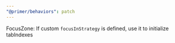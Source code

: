 ```yaml
---
"@primer/behaviors": patch
---
```


FocusZone: If custom `focusInStrategy` is defined, use it to initialize tabIndexes
